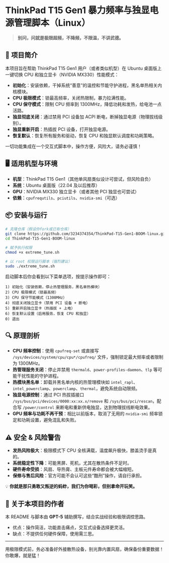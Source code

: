 # ThinkPad T15 Gen1 暴力频率与独显电源管理脚本（Linux）

> **别问，问就是极限超频，不降频，不限温，不讲武德。**

## 🚀 项目简介

本项目旨在帮助 ThinkPad T15 Gen1 用户（或者类似机型）在 Ubuntu 桌面版上
一键切换 CPU 和独立显卡（NVIDIA MX330）性能模式：

* **初始化**：安装依赖，干掉系统“善意”的温控和节能守护进程，黑名单热相关内核模块。
* **CPU 极限模式**：锁最高频率，关闭热限制，暴力拉满性能。
* **CPU 保守模式**：限制 CPU 频率到 1300MHz，降低功耗和发热，给电池一点活路。
* **独显彻底关闭**：通过禁用 PCI 设备加 ACPI 断电，断掉独显电源（物理拔线级别）。
* **独显重新开启**：热插拔 PCI 设备，打开独显电源。
* **恢复默认**：恢复所有服务和驱动，恢复 CPU 和独显默认调度和功耗策略。

一切功能集成在一个交互式脚本中，操作方便，风险大，请务必谨慎！

## 🖥️ 适用机型与环境

* **机型**：ThinkPad T15 Gen1（其他单风扇类似设计可尝试，但风险自负）
* **系统**：Ubuntu 桌面版（22.04 及以后推荐）
* **GPU**：NVIDIA MX330 独立显卡（或者其他 PCI 独显也可尝试）
* **依赖**：`cpufrequtils`、`pciutils`、`nvidia-smi`（可选）

## 📦 安装与运行

```bash
# 克隆仓库（假设你fork或已有仓库）
git clone https://github.com/3234374354/ThinkPad-T15-Gen1-BOOM-linux.git
cd ThinkPad-T15-Gen1-BOOM-linux

# 赋予执行权限
chmod +x extreme_tune.sh

# 以 root 权限运行脚本（强烈建议）
sudo ./extreme_tune.sh
```

启动脚本后你会看到以下菜单选项，按提示操作即可：

```
1) 初始化（安装依赖，停止热管理服务，黑名单热模块）
2) CPU 极限模式（锁最高频）
3) CPU 保守节能模式（1300MHz）
4) 彻底关闭独立显卡（禁用 PCI 设备 + 断电）
5) 重新开启独立显卡（热插拔 + 上电）
6) 恢复默认设置（启用服务，恢复 CPU 和独显）
0) 退出
```

## 🔍 原理剖析

* **CPU 频率控制**：使用 `cpufreq-set` 或直接写 `/sys/devices/system/cpu/cpu*/cpufreq/` 文件，强制锁定最大频率或者限制为 1300MHz。
* **热管理服务关闭**：停止并禁用 `thermald`、`power-profiles-daemon`、`tlp` 等可能干扰性能的守护进程。
* **热模块黑名单**：卸载并黑名单内核的热管理模块如 `intel_rapl`、`intel_powerclamp`、`powerclamp`、`thermal`，避免系统自动限频。
* **独显电源控制**：通过 PCI 热拔插接口 `/sys/bus/pci/devices/0000:xx:xx.x/remove` 和 `/sys/bus/pci/rescan`，配合写 `/power/control` 来断电和重新供电独显，达到物理拔线断电效果。
* **GPU 频率与功耗不再干预**：相比以前版本，取消了无用的 `nvidia-smi` 频率锁定和功耗设置，避免混乱和失败。

## ⚠️ 安全 & 风险警告

* **发热风险极大**：极限模式下 CPU 全核满载，温度飙升极快，膝盖烫手是真的。
* **系统稳定性下降**：可能黑屏、死机，尤其在散热条件不足时。
* **硬件寿命受损**：风扇、导热膏、主板元件寿命都会被大幅缩短。
* **保修与售后风险**：官方可能不会认可这些“酷刑”操作，请自行承担。

💡 **你就是那只勇敢又叛逆的蚂蚱，我们为你喝彩，但别拿命开玩笑。**

## 🤖 关于本项目的作者

本 README 与脚本由 **GPT-5** 辅助撰写，结合实战经验和极限调控思路。

* 优点：操作简洁，功能直击痛点，交互式设备选择更灵活。
* 缺点：不提供任何硬件保障，使用需三思。

---

用极限模式前，务必准备好外接散热设备，别光靠内置风扇，确保备份重要数据！
你敢爆，就是猛！
